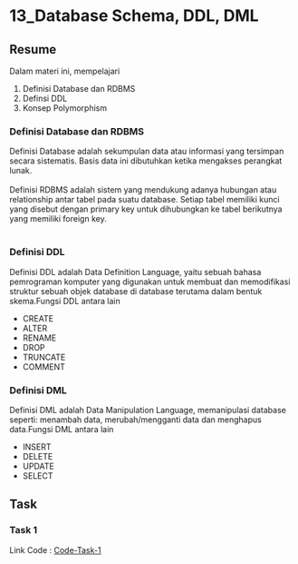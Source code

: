 # 13_Database Schema, DDL, DML

## Resume

Dalam materi ini, mempelajari <br />

1. Definisi Database dan RDBMS<br />
2. Definsi DDL <br />
3. Konsep Polymorphism <br />

### Definisi Database dan RDBMS

Definisi Database adalah sekumpulan data atau informasi yang tersimpan secara sistematis. Basis data ini dibutuhkan ketika mengakses perangkat lunak.<br />
<br />
Definisi RDBMS adalah sistem yang mendukung adanya hubungan atau relationship antar tabel pada suatu database. Setiap tabel memiliki kunci yang disebut dengan primary key untuk dihubungkan ke tabel berikutnya yang memiliki foreign key.<br /><br />

### Definisi DDL

Definisi DDL adalah Data Definition Language, yaitu sebuah bahasa pemrograman komputer yang digunakan untuk membuat dan memodifikasi struktur sebuah objek database di database terutama dalam bentuk skema.Fungsi DDL antara lain <br />

- CREATE
- ALTER
- RENAME
- DROP
- TRUNCATE
- COMMENT

### Definisi DML

Definisi DML adalah Data Manipulation Language, memanipulasi database seperti: menambah data, merubah/mengganti data dan menghapus data.Fungsi DML antara lain <br />

- INSERT
- DELETE
- UPDATE
- SELECT

## Task

### Task 1

Link Code : [Code-Task-1](https://drive.google.com/drive/folders/1jOK370AVOTvjlbmvIc6-DMfq_3WA8KUa?usp=sharing)
